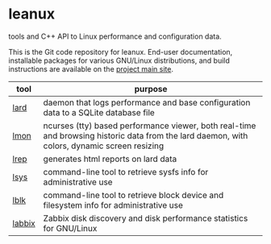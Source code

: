 # leanux
tools and C++ API to Linux performance and configuration data.

This is the Git code repository for leanux. End-user documentation, installable packages for various GNU/Linux distributions, and build instructions are available on the [project main site](https://www.o-rho.com/leanux).

| tool | purpose |
|------|---------|
| [lard](https://www.o-rho.com/leanux/lard) | daemon that logs performance and base configuration data to a SQLite database file |
| [lmon](https://www.o-rho.com/leanux/lmon) | ncurses (tty) based performance viewer, both real-time and browsing historic data from the lard daemon, with colors, dynamic screen resizing |
| [lrep](https://www.o-rho.com/leanux/lrep) | generates html reports on lard data |
| [lsys](https://www.o-rho.com/leanux/lsys) | command-line tool to retrieve sysfs info for administrative use |
| [lblk](https://www.o-rho.com/leanux/lblk) | command-line tool to retrieve block device and filesystem info for administrative use |
| [labbix](https://www.o-rho.com/leanux/labbix) | Zabbix disk discovery and disk performance statistics for GNU/Linux |
